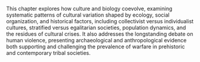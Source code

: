 This chapter explores how culture and biology coevolve, examining systematic patterns of cultural variation shaped by ecology, social organization, and historical factors, including collectivist versus individualist cultures, stratified versus egalitarian societies, population dynamics, and the residues of cultural crises. It also addresses the longstanding debate on human violence, presenting archaeological and anthropological evidence both supporting and challenging the prevalence of warfare in prehistoric and contemporary tribal societies.
